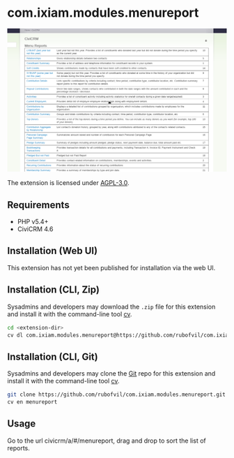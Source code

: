 # com.ixiam.modules.menureport

![Screenshot](/images/screenshot.png)



The extension is licensed under [AGPL-3.0](LICENSE.txt).

## Requirements

* PHP v5.4+
* CiviCRM 4.6

## Installation (Web UI)

This extension has not yet been published for installation via the web UI.

## Installation (CLI, Zip)

Sysadmins and developers may download the `.zip` file for this extension and
install it with the command-line tool [cv](https://github.com/civicrm/cv).

```bash
cd <extension-dir>
cv dl com.ixiam.modules.menureport@https://github.com/rubofvil/com.ixiam.modules.menureport/archive/master.zip
```

## Installation (CLI, Git)

Sysadmins and developers may clone the [Git](https://en.wikipedia.org/wiki/Git) repo for this extension and
install it with the command-line tool [cv](https://github.com/civicrm/cv).

```bash
git clone https://github.com/rubofvil/com.ixiam.modules.menureport.git
cv en menureport
```

## Usage

Go to the url civicrm/a/#/menureport, drag and drop to sort the list of reports.
